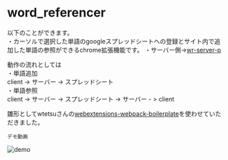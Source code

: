# word_referencer

以下のことができます。  
・カーソルで選択した単語のgoogleスプレッドシートへの登録とサイト内で追加した単語の参照ができるchrome拡張機能です。
・サーバー側->[wr-server-p](https://github.com/yohi0307/wr-server-p)
  
動作の流れとしては  
・単語追加  
client -> サーバー -> スプレッドシート  
・単語参照  
client -> サーバー -> スプレッドシート -> サーバー - > client

雛形としてwtetsuさんの[webextensions-webpack-boilerplate](https://qiita.com/wtetsu/items/ae009e70d1ee04c15836)を使わせていただきました。 
  
    
    デモ動画
![demo](https://github.com/yohi0307/wr-client-p/wiki/images/wr_movie.gif)



